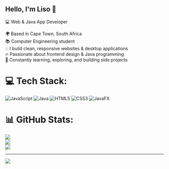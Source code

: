 ## Hello, I'm Liso 👋
💻 Web & Java App Developer  

🌍 Based in Cape Town, South Africa<br/>
📚 Computer Engineering student<br/>
💡 I build clean, responsive websites & desktop applications<br/>
🔥 Passionate about frontend design & Java programming <br/> 
🚀 Constantly learning, exploring, and building side projects  


# 💻 Tech Stack:
![JavaScript](https://img.shields.io/badge/javascript-%23323330.svg?style=for-the-badge&logo=javascript&logoColor=%23F7DF1E) ![Java](https://img.shields.io/badge/java-%23ED8B00.svg?style=for-the-badge&logo=openjdk&logoColor=white) ![HTML5](https://img.shields.io/badge/html5-%23E34F26.svg?style=for-the-badge&logo=html5&logoColor=white) ![CSS3](https://img.shields.io/badge/css3-%231572B6.svg?style=for-the-badge&logo=css3&logoColor=white) ![JavaFX](https://img.shields.io/badge/javafx-%23FF0000.svg?style=for-the-badge&logo=javafx&logoColor=white)
# 📊 GitHub Stats:
![](https://github-readme-stats.vercel.app/api?username=Lisolethu22&theme=merko&hide_border=false&include_all_commits=false&count_private=false)<br/>
![](https://nirzak-streak-stats.vercel.app/?user=Lisolethu22&theme=merko&hide_border=false)<br/>
![](https://github-readme-stats.vercel.app/api/top-langs/?username=Lisolethu22&theme=merko&hide_border=false&include_all_commits=false&count_private=false&layout=compact)

---
[![](https://visitcount.itsvg.in/api?id=Lisolethu22&icon=4&color=0)](https://visitcount.itsvg.in)

<!-- Proudly created with GPRM ( https://gprm.itsvg.in ) -->

